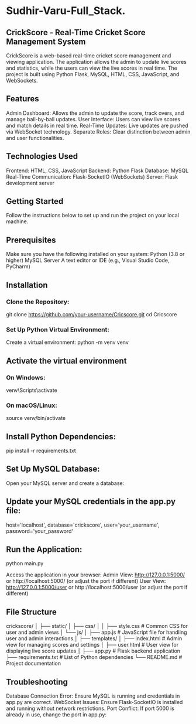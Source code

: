 # Sudhir-Varu-Full_Stack. 
## CrickScore - Real-Time Cricket Score Management System

CrickScore is a web-based real-time cricket score management and viewing application. The application allows the admin to update live scores and statistics, while the users can view the live scores in real time. The project is built using Python Flask, MySQL, HTML, CSS, JavaScript, and WebSockets.

## Features
Admin Dashboard: Allows the admin to update the score, track overs, and manage ball-by-ball updates.
User Interface: Users can view live scores and match details in real time.
Real-Time Updates: Live updates are pushed via WebSocket technology.
Separate Roles: Clear distinction between admin and user functionalities.

## Technologies Used
Frontend: HTML, CSS, JavaScript
Backend: Python Flask
Database: MySQL
Real-Time Communication: Flask-SocketIO (WebSockets)
Server: Flask development server

## Getting Started
Follow the instructions below to set up and run the project on your local machine.

## Prerequisites
Make sure you have the following installed on your system:
Python (3.8 or higher)
MySQL Server
A text editor or IDE (e.g., Visual Studio Code, PyCharm)

## Installation

### Clone the Repository:
git clone https://github.com/your-username/Cricscore.git cd Cricscore


### Set Up Python Virtual Environment:
Create a virtual environment:
python -m venv venv


## Activate the virtual environment
### On Windows:
venv\Scripts\activate

### On macOS/Linux:
source venv/bin/activate


## Install Python Dependencies:
pip install -r requirements.txt


## Set Up MySQL Database:
Open your MySQL server and create a database:


## Update your MySQL credentials in the app.py file:
  host='localhost',
  database='crickscore',
  user='your_username',
  password='your_password'


## Run the Application:
python main.py

Access the application in your browser:
Admin View: http://127.0.0.1:5000/ or http://localhost:5000/ (or adjust the port if different)
User View: http://127.0.0.1:5000/user or http://localhost:5000/user (or adjust the port if different)


## File Structure
crickscore/
│
├── static/
│   ├── css/
│   │   ├── style.css       # Common CSS for user and admin views
│   └── js/
│       ├── app.js          # JavaScript file for handling user and admin interactions
│
├── templates/
│   ├── index.html          # Admin view for managing scores and settings
│   ├── user.html           # User view for displaying live score updates
│
├── app.py                 # Flask backend application
├── requirements.txt        # List of Python dependencies
└── README.md               # Project documentation



## Troubleshooting
Database Connection Error: Ensure MySQL is running and credentials in app.py are correct.
WebSocket Issues: Ensure Flask-SocketIO is installed and running without network restrictions.
Port Conflict: If port 5000 is already in use, change the port in app.py:
